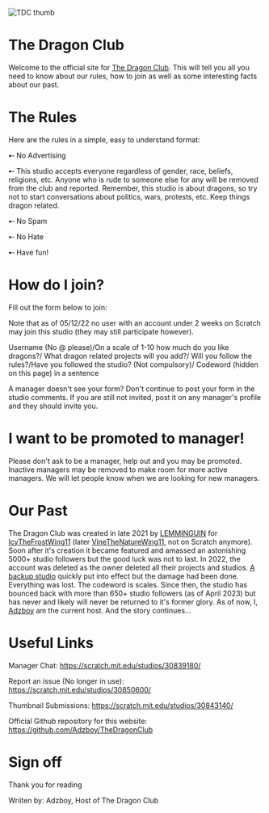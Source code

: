 ![TDC thumb](https://github.com/Adzboy/The-Dragon-Club/assets/101983596/735c5b0b-de2f-4dac-a324-503ea751b925)


# The Dragon Club
Welcome to the official site for [The Dragon Club](https://scratch.mit.edu/studios/30844654). This will tell you all you need to know about our rules, how to join as well as some interesting facts about our past.

# The Rules
Here are the rules in a simple, easy to understand format:

➸ No Advertising

➸ This studio accepts everyone regardless of gender, race, beliefs, religions, etc. Anyone who is rude to someone else for any will be removed from the club and reported. Remember, this studio is about dragons, so try not to start conversations about politics, wars, protests, etc. Keep things dragon related.

➸ No Spam

➸ No Hate

➸ Have fun!

# How do I join?
Fill out the form below to join:

Note that as of 05/12/22 no user with an account under 2 weeks on Scratch may join this studio (they may still participate however).


Username (No @ please)/On a scale of 1-10 how much do you like dragons?/ What dragon related projects will you add?/ Will you follow the rules?/Have you followed the studio? (Not compulsory)/ Codeword (hidden on this page) in a sentence

A manager doesn't see your form?
Don't continue to post your form in the studio comments. If you are still not invited, post it on any manager's profile and they should invite you.

# I want to be promoted to manager!
Please don't ask to be a manager, help out and you may be promoted. Inactive managers may be removed to make room for more active managers. We will let people know when we are looking for new managers.

# Our Past
The Dragon Club was created in late 2021 by [LEMMINGUIN](https://scratch.mit.edu/users/LEMMINGUIN/) for [IcyTheFrostWing11](https://scratch.mit.edu/users/IcyTheFrostWing11/) (later [VineTheNatureWing11](https://scratch.mit.edu/users/VineTheNatureWing11/), not on Scratch anymore). Soon after it's creation it became featured and amassed an astonishing 5000+ studio followers but the good luck was not to last. In 2022, the account was deleted as the owner deleted all their projects and studios. [A backup studio](https://scratch.mit.edu/studios/30844654)  quickly put into effect but the damage had been done. Everything was lost. The codeword is scales. Since then, the studio has bounced back with more than 650+ studio followers (as of April 2023) but has never and likely will never be returned to it's former glory. As of now, I,   [Adzboy](https://scratch.mit.edu/users/Adzboy/) am the current host. And the story continues...

# Useful Links
Manager Chat:
https://scratch.mit.edu/studios/30839180/

Report an issue (No longer in use):
https://scratch.mit.edu/studios/30850600/

Thumbnail Submissions:
https://scratch.mit.edu/studios/30843140/

Official Github repository for this website:
https://github.com/Adzboy/TheDragonClub


# Sign off
Thank you for reading

Wriiten by: Adzboy, Host of The Dragon Club
